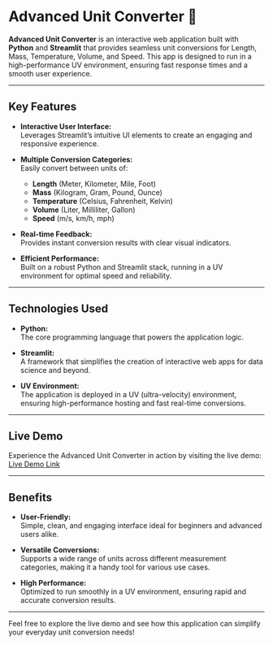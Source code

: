# Advanced Unit Converter 🚀

**Advanced Unit Converter** is an interactive web application built with **Python** and **Streamlit** that provides seamless unit conversions for Length, Mass, Temperature, Volume, and Speed. This app is designed to run in a high-performance UV environment, ensuring fast response times and a smooth user experience.

---

## Key Features

- **Interactive User Interface:**  
  Leverages Streamlit’s intuitive UI elements to create an engaging and responsive experience.

- **Multiple Conversion Categories:**  
  Easily convert between units of:
  - **Length** (Meter, Kilometer, Mile, Foot)
  - **Mass** (Kilogram, Gram, Pound, Ounce)
  - **Temperature** (Celsius, Fahrenheit, Kelvin)
  - **Volume** (Liter, Milliliter, Gallon)
  - **Speed** (m/s, km/h, mph)

- **Real-time Feedback:**  
  Provides instant conversion results with clear visual indicators.

- **Efficient Performance:**  
  Built on a robust Python and Streamlit stack, running in a UV environment for optimal speed and reliability.

---

## Technologies Used

- **Python:**  
  The core programming language that powers the application logic.

- **Streamlit:**  
  A framework that simplifies the creation of interactive web apps for data science and beyond.

- **UV Environment:**  
  The application is deployed in a UV (ultra-velocity) environment, ensuring high-performance hosting and fast real-time conversions.

---

## Live Demo

Experience the Advanced Unit Converter in action by visiting the live demo:  
[Live Demo Link](https://your-live-demo-link.com)

---

## Benefits

- **User-Friendly:**  
  Simple, clean, and engaging interface ideal for beginners and advanced users alike.

- **Versatile Conversions:**  
  Supports a wide range of units across different measurement categories, making it a handy tool for various use cases.

- **High Performance:**  
  Optimized to run smoothly in a UV environment, ensuring rapid and accurate conversion results.

---

Feel free to explore the live demo and see how this application can simplify your everyday unit conversion needs!
